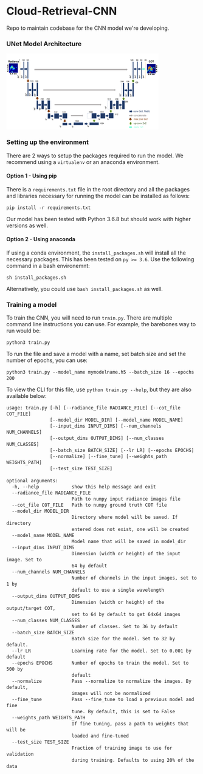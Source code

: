 # Cloud-Retrieval-CNN
Repo to maintain codebase for the CNN model we're developing.


### UNet Model Architecture
<img src="https://github.com/vikasnataraja/Cloud-Retrieval-CNN/blob/master/assets/updated_architecture.png" width="400" height="200" align="middle">


### Setting up the environment

There are 2 ways to setup the packages required to run the model. We recommend using a `virtualenv` or an anaconda environment. 

#### Option 1 - Using pip

There is a `requirements.txt` file in the root directory and all the packages and libraries necessary for running the model can be installed as follows:

```
pip install -r requirements.txt
```

Our model has been tested with Python 3.6.8 but should work with higher versions as well.

#### Option 2 - Using anaconda

If using a conda environment, the `install_packages.sh` will install all the necessary packages. This has been tested on `py >= 3.6`. Use the following command in a bash environemnt:

```
sh install_packages.sh
```

Alternatively, you could use `bash install_packages.sh` as well.


### Training a model

To train the CNN, you will need to run `train.py`. There are multiple command line instructions you can use. For example, the barebones way to run would be:
```
python3 train.py
```

To run the file and save a model with a name, set batch size and set the number of epochs, you can use:
```
python3 train.py --model_name mymodelname.h5 --batch_size 16 --epochs 200
```
To view the CLI for this file, use `python train.py --help`, but they are also available below:
```
usage: train.py [-h] [--radiance_file RADIANCE_FILE] [--cot_file COT_FILE]
                [--model_dir MODEL_DIR] [--model_name MODEL_NAME]
                [--input_dims INPUT_DIMS] [--num_channels NUM_CHANNELS]
                [--output_dims OUTPUT_DIMS] [--num_classes NUM_CLASSES]
                [--batch_size BATCH_SIZE] [--lr LR] [--epochs EPOCHS]
                [--normalize] [--fine_tune] [--weights_path WEIGHTS_PATH]
                [--test_size TEST_SIZE]

optional arguments:
  -h, --help            show this help message and exit
  --radiance_file RADIANCE_FILE
                        Path to numpy input radiance images file
  --cot_file COT_FILE   Path to numpy ground truth COT file
  --model_dir MODEL_DIR
                        Directory where model will be saved. If directory
                        entered does not exist, one will be created
  --model_name MODEL_NAME
                        Model name that will be saved in model_dir
  --input_dims INPUT_DIMS
                        Dimension (width or height) of the input image. Set to
                        64 by default
  --num_channels NUM_CHANNELS
                        Number of channels in the input images, set to 1 by
                        default to use a single wavelength
  --output_dims OUTPUT_DIMS
                        Dimension (width or height) of the output/target COT,
                        set to 64 by default to get 64x64 images
  --num_classes NUM_CLASSES
                        Number of classes. Set to 36 by default
  --batch_size BATCH_SIZE
                        Batch size for the model. Set to 32 by default.
  --lr LR               Learning rate for the model. Set to 0.001 by default
  --epochs EPOCHS       Number of epochs to train the model. Set to 500 by
                        default
  --normalize           Pass --normalize to normalize the images. By default,
                        images will not be normalized
  --fine_tune           Pass --fine_tune to load a previous model and fine
                        tune. By default, this is set to False
  --weights_path WEIGHTS_PATH
                        If fine tuning, pass a path to weights that will be
                        loaded and fine-tuned
  --test_size TEST_SIZE
                        Fraction of training image to use for validation
                        during training. Defaults to using 20% of the data
```
